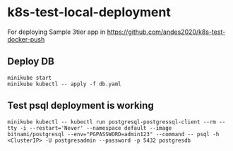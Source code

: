 # k8s-test-local-deployment
For deploying Sample 3tier app in https://github.com/andes2020/k8s-test-docker-push

## Deploy DB
```
minikube start
minikube kubectl -- apply -f db.yaml
```

## Test psql deployment is working
```
minikube kubectl -- kubectl run postgresql-postgressql-client --rm --tty -i --restart='Never' --namespace default --image bitnami/postgresql --env="PGPASSWORD=admin123" --command -- psql -h <ClusterIP> -U postgresadmin --password -p 5432 postgresdb
```